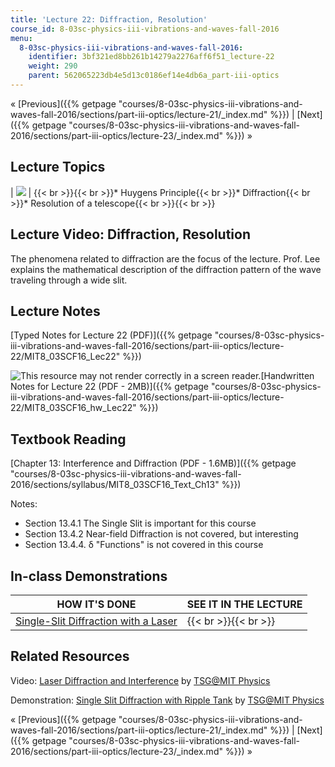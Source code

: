 ```yaml
---
title: 'Lecture 22: Diffraction, Resolution'
course_id: 8-03sc-physics-iii-vibrations-and-waves-fall-2016
menu:
  8-03sc-physics-iii-vibrations-and-waves-fall-2016:
    identifier: 3bf321ed8bb261b14279a2276aff6f51_lecture-22
    weight: 290
    parent: 562065223db4e5d13c0186ef14e4db6a_part-iii-optics
---
```

« [Previous]({{% getpage "courses/8-03sc-physics-iii-vibrations-and-waves-fall-2016/sections/part-iii-optics/lecture-21/_index.md" %}}) | [Next]({{% getpage "courses/8-03sc-physics-iii-vibrations-and-waves-fall-2016/sections/part-iii-optics/lecture-23/_index.md" %}}) »

Lecture Topics
--------------

| ![](https://open-learning-course-data.s3.amazonaws.com/8-03sc-physics-iii-vibrations-and-waves-fall-2016/22a8147d79136d7b0ef332e027414772_L22.jpg) | {{< br >}}{{< br >}}*   Huygens Principle{{< br >}}*   Diffraction{{< br >}}*   Resolution of a telescope{{< br >}}{{< br >}} 

Lecture Video: Diffraction, Resolution
--------------------------------------

The phenomena related to diffraction are the focus of the lecture. Prof. Lee explains the mathematical description of the diffraction pattern of the wave traveling through a wide slit.

Lecture Notes
-------------

[Typed Notes for Lecture 22 (PDF)]({{% getpage "courses/8-03sc-physics-iii-vibrations-and-waves-fall-2016/sections/part-iii-optics/lecture-22/MIT8_03SCF16_Lec22" %}})

![This resource may not render correctly in a screen reader.](/images/inacessible.gif)[Handwritten Notes for Lecture 22 (PDF - 2MB)]({{% getpage "courses/8-03sc-physics-iii-vibrations-and-waves-fall-2016/sections/part-iii-optics/lecture-22/MIT8_03SCF16_hw_Lec22" %}})

Textbook Reading
----------------

[Chapter 13: Interference and Diffraction (PDF - 1.6MB)]({{% getpage "courses/8-03sc-physics-iii-vibrations-and-waves-fall-2016/sections/syllabus/MIT8_03SCF16_Text_Ch13" %}}) 

Notes:

*   Section 13.4.1 The Single Slit is important for this course
*   Section 13.4.2 Near-field Diffraction is not covered, but interesting
*   Section 13.4.4. δ "Functions" is not covered in this course

In-class Demonstrations
-----------------------

| HOW IT'S DONE | SEE IT IN THE LECTURE |
| --- | --- |
| [Single-Slit Diffraction with a Laser](http://tsgphysics.mit.edu/front/?page=demo.php&letnum=Q%202&show=0) | {{< br >}}{{< br >}} 

Related Resources
-----------------

Video: [Laser Diffraction and Interference](https://www.youtube.com/watch?v=9D8cPrEAGyc) by [TSG@MIT Physics](http://tsgphysics.mit.edu/front/)

Demonstration: [Single Slit Diffraction with Ripple Tank](http://tsgphysics.mit.edu/front/?page=demo.php&letnum=Q%201&show=0) by [TSG@MIT Physics](http://tsgphysics.mit.edu/front/)

« [Previous]({{% getpage "courses/8-03sc-physics-iii-vibrations-and-waves-fall-2016/sections/part-iii-optics/lecture-21/_index.md" %}}) | [Next]({{% getpage "courses/8-03sc-physics-iii-vibrations-and-waves-fall-2016/sections/part-iii-optics/lecture-23/_index.md" %}}) »